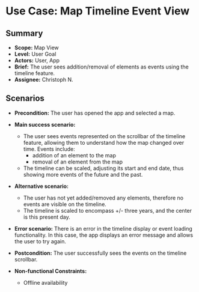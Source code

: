 # Use Case: Map Timeline Event View

## Summary

- **Scope:** Map View
- **Level:** User Goal
- **Actors:** User, App
- **Brief:** The user sees addition/removal of elements as events using the timeline feature.
- **Assignee:** Christoph N.

## Scenarios

- **Precondition:**
  The user has opened the app and selected a map.
- **Main success scenario:**

  - The user sees events represented on the scrollbar of the timeline feature, allowing them to understand how the map changed over time.
    Events include:
    - addition of an element to the map
    - removal of an element from the map
  - The timeline can be scaled, adjusting its start and end date, thus showing more events of the future and the past.

- **Alternative scenario:**
  - The user has not yet added/removed any elements, therefore no events are visible on the timeline.
  - The timeline is scaled to encompass +/- three years, and the center is this present day.
- **Error scenario:**
  There is an error in the timeline display or event loading functionality.
  In this case, the app displays an error message and allows the user to try again.
- **Postcondition:**
  The user successfully sees the events on the timeline scrollbar.
- **Non-functional Constraints:**
  - Offline availability
